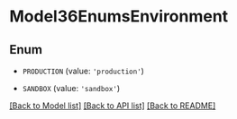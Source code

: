 # Model36EnumsEnvironment


## Enum

* `PRODUCTION` (value: `'production'`)

* `SANDBOX` (value: `'sandbox'`)

[[Back to Model list]](../README.md#documentation-for-models) [[Back to API list]](../README.md#documentation-for-api-endpoints) [[Back to README]](../README.md)


